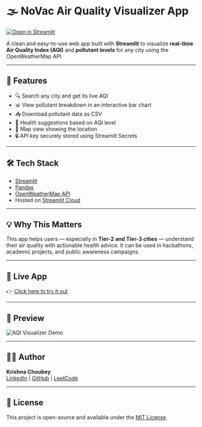 # 🌫️ NoVac Air Quality Visualizer App

[![Open in Streamlit](https://static.streamlit.io/badges/streamlit_badge_black_white.svg)](https://onv6uaxbqj7d8dmn9bhxzh.streamlit.app/)

A clean and easy-to-use web app built with **Streamlit** to visualize **real-time Air Quality Index (AQI)** and **pollutant levels** for any city using the OpenWeatherMap API.

---

## 🚀 Features

- 🔍 Search any city and get its live AQI
- 📊 View pollutant breakdown in an interactive bar chart
- 📥 Download pollutant data as CSV
- 🧠 Health suggestions based on AQI level
- 📍 Map view showing the location
- 🔒 API key securely stored using Streamlit Secrets

---

## 🛠 Tech Stack

- [Streamlit](https://streamlit.io/)
- [Pandas](https://pandas.pydata.org/)
- [OpenWeatherMap API](https://openweathermap.org/api)
- Hosted on [Streamlit Cloud](https://streamlit.io/cloud)

---

## 💡 Why This Matters

This app helps users — especially in **Tier-2 and Tier-3 cities** — understand their air quality with actionable health advice. It can be used in hackathons, academic projects, and public awareness campaigns.

---

## 📎 Live App

👉 [Click here to try it out](https://onv6uaxbqj7d8dmn9bhxzh.streamlit.app/)

---

## 📸 Preview

![AQI Visualizer Demo](https://via.placeholder.com/800x400.png?text=Add+your+screenshot+here)

---

## 👨‍💻 Author

**Krishna Choubey**  
[LinkedIn](https://linkedin.com/in/krishna-choubey-896137272/) | [GitHub](https://github.com/krishnauniq/) | [LeetCode](https://leetcode.com/u/krishna2345/)

---

## 📄 License

This project is open-source and available under the [MIT License](LICENSE).
